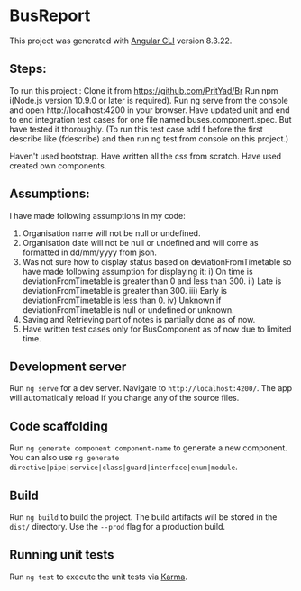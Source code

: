 # BusReport

This project was generated with [Angular CLI](https://github.com/angular/angular-cli) version 8.3.22.

## Steps:
To run this project :
Clone it from https://github.com/PritYad/Br
Run npm i(Node.js version 10.9.0 or later is required).
Run ng serve from the console and open http://localhost:4200 in your browser.
Have updated unit and end to end integration test cases for one file named buses.component.spec. But have tested it thoroughly. (To run this test case add f before the first describe like (fdescribe) and then run ng test from console on this project.)

Haven't used bootstrap. Have written all the css from scratch.
Have used created own components.

## Assumptions:
I have made following assumptions in my code:
1) Organisation name will not be null or undefined.
2) Organisation date will not be null or undefined and will come as formatted in dd/mm/yyyy from json.
3) Was not sure how to display status based on deviationFromTimetable so have made following assumption for displaying it:
    i) On time is deviationFromTimetable is greater than 0 and less than 300.
    ii) Late is deviationFromTimetable is greater than 300.
    iii) Early is deviationFromTimetable is less than 0.
    iv) Unknown if deviationFromTimetable is null or undefined or unknown.
4) Saving and Retrieving part of notes is partially done as of now.
5) Have written test cases only for BusComponent as of now due to limited time.

## Development server

Run `ng serve` for a dev server. Navigate to `http://localhost:4200/`. The app will automatically reload if you change any of the source files.

## Code scaffolding

Run `ng generate component component-name` to generate a new component. You can also use `ng generate directive|pipe|service|class|guard|interface|enum|module`.

## Build

Run `ng build` to build the project. The build artifacts will be stored in the `dist/` directory. Use the `--prod` flag for a production build.

## Running unit tests

Run `ng test` to execute the unit tests via [Karma](https://karma-runner.github.io).
